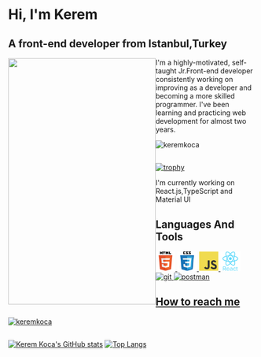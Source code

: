 # Hi, I'm Kerem

## A front-end developer from Istanbul,Turkey
  <img align="left" src="https://static.wikia.nocookie.net/eldenring/images/3/32/ER_General_Radahn.jpg/revision/latest/scale-to-width-down/1000?cb=20220217022220" width="300" height="500">
<p>I'm a highly-motivated, self-taught Jr.Front-end developer consistently working on improving as a developer and becoming a more skilled programmer. I've been learning and practicing web development for almost two years.<p/>
<p align="left"> <img src="https://komarev.com/ghpvc/?username=keremkoca&label=Profile%20views&color=0e75b6&style=flat" alt="keremkoca" /> </p>

##  

  [![trophy](https://github-profile-trophy.vercel.app/?username=keremkoca&title=Commits,Repositories)](https://github.com/keremkoca/github-profile-trophy)
   
   I'm currently working on React.js,TypeScript and Material UI
## Languages And Tools
   <a href="https://www.w3.org/html/" target="_blank"> <img src="https://raw.githubusercontent.com/devicons/devicon/master/icons/html5/html5-original-wordmark.svg" alt="html5" width="40" height="40"/>
<a href="https://www.w3schools.com/css/" target="_blank"> <img src="https://raw.githubusercontent.com/devicons/devicon/master/icons/css3/css3-original-wordmark.svg" alt="css3" width="40" height="40"/>
  <a href="https://developer.mozilla.org/en-US/docs/Web/JavaScript" target="_blank"> <img src="https://raw.githubusercontent.com/devicons/devicon/master/icons/javascript/javascript-original.svg" alt="javascript" width="40" height="40"/>
    <a href="https://reactjs.org/" target="_blank"> <img src="https://raw.githubusercontent.com/devicons/devicon/master/icons/react/react-original-wordmark.svg" alt="react" width="40" height="40"/>
  <a href="https://git-scm.com/" target="_blank"> <img src="https://www.vectorlogo.zone/logos/git-scm/git-scm-icon.svg" alt="git" width="40" height="40"/>
        <a href="https://postman.com" target="_blank"> <img src="https://www.vectorlogo.zone/logos/getpostman/getpostman-icon.svg" alt="postman" width="40" height="40"/>
          
## How to reach me
<a href="https://www.linkedin.com/in/ibrahim-kerem-koca-53009a11b/" target="blank"><img align="center" src="https://raw.githubusercontent.com/rahuldkjain/github-profile-readme-generator/master/src/images/icons/Social/linked-in-alt.svg" alt="keremkoca" height="30" width="40" />

          
##
[![Kerem Koca's GitHub stats](https://github-readme-stats.vercel.app/api?username=keremkoca&show_icons=true&theme=onedark&height="50"&hide=issues,prs,contribs)](https://github.com/keremkoca/github-readme-stats) [![Top Langs](https://github-readme-stats.vercel.app/api/top-langs/?username=keremkoca&show_icons=true&theme=onedark&layout=compact)](https://github.com/keremkoca/github-readme-stats) 
  
  

          


